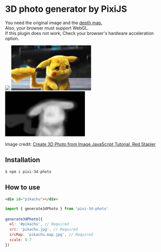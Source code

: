 # 3D photo generator by PixiJS

You need the original image and the [depth map.](https://en.wikipedia.org/wiki/Depth_map) <br />
Also, your browser must support WebGL.<br />
If this plugin does not work, Check your browser's hardware acceleration option.

<img src="https://github.com/ParkYoungWoong/pixi-3d-photo/blob/master/assets/sample.gif" width="500" /> 

<img src="https://github.com/ParkYoungWoong/pixi-3d-photo/blob/master/assets/pikachu.jpg" width="260" />
<img src="https://github.com/ParkYoungWoong/pixi-3d-photo/blob/master/assets/pikachu.map.jpg" width="260" />

Image credit: [Create 3D Photo from Image JavaScript Tutorial, Red Stapler](https://redstapler.co/3d-photo-from-image-javascript-tutorial)

## Installation

```bash
$ npm i pixi-3d-photo
```

## How to use

```html
<div id="pikachu"></div>
```

```js
import { generate3dPhoto } from 'pixi-3d-photo'

generate3dPhoto({
  el: '#pikachu', // Required
  src: 'pikachu.jpg', // Required
  srcMap: 'pikachu.map.jpg', // Required
  scale: 0.7 
})
```
